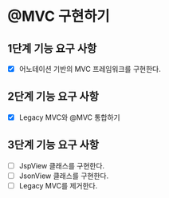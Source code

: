# @MVC 구현하기

## 1단계 기능 요구 사항

- [x] 어노테이션 기반의 MVC 프레임워크를 구현한다.

## 2단계 기능 요구 사항

- [x] Legacy MVC와 @MVC 통합하기

## 3단계 기능 요구 사항

- [ ] JspView 클래스를 구현한다.
- [ ] JsonView 클래스를 구현한다.
- [ ] Legacy MVC를 제거한다.
